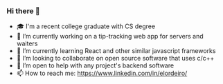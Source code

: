 ### Hi there 👋

- 🎓 I'm a recent college graduate with CS degree 
- 🔭 I’m currently working on a tip-tracking web app for servers and waiters
- 🌱 I’m currently learning React and other similar javascript frameworks
- 👯 I’m looking to collaborate on open source software that uses c/c++
- 🤔 I’m open to help with any project's backend software
- 📫 How to reach me: https://www.linkedin.com/in/elordeiro/
